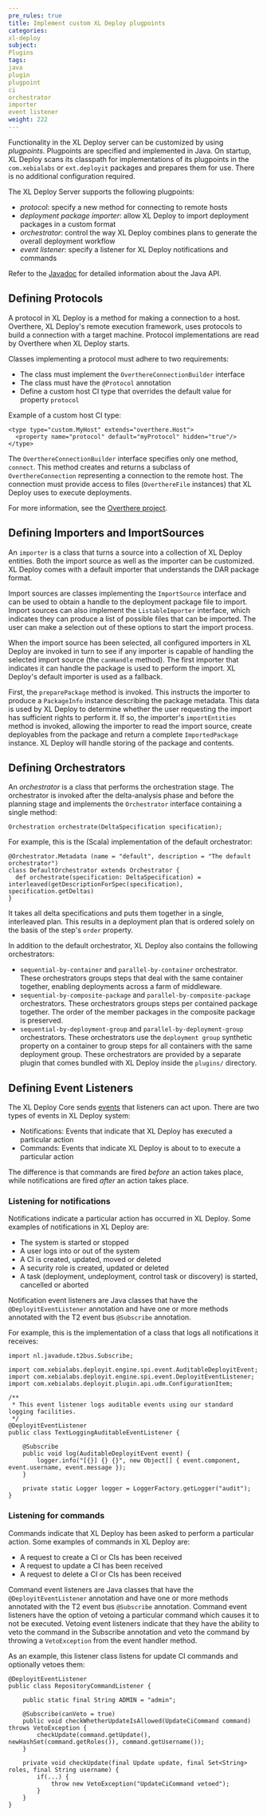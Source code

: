 ```yaml
---
pre_rules: true
title: Implement custom XL Deploy plugpoints
categories:
xl-deploy
subject:
Plugins
tags:
java
plugin
plugpoint
ci
orchestrator
importer
event listener
weight: 222
---
```


Functionality in the XL Deploy server can be customized by using _plugpoints_. Plugpoints are specified and implemented in Java. On startup, XL Deploy scans its classpath for implementations of its plugpoints in the `com.xebialabs` or `ext.deployit` packages and prepares them for use. There is no additional configuration required.

The XL Deploy Server supports the following plugpoints:

* _protocol_: specify a new method for connecting to remote hosts
* _deployment package importer_: allow XL Deploy to import deployment packages in a custom format
* _orchestrator_: control the way XL Deploy combines plans to generate the overall deployment workflow
* _event listener_: specify a listener for XL Deploy notifications and commands

Refer to the [Javadoc](https://docs.xebialabs.com/xl-deploy/latest/javadoc/udm-plugin-api/) for detailed information about the Java API.

## Defining Protocols

A protocol in XL Deploy is a method for making a connection to a host. Overthere, XL Deploy's remote execution framework, uses protocols to build a connection with a target machine. Protocol implementations are read by Overthere when XL Deploy starts.

Classes implementing a protocol must adhere to two requirements:

* The class must implement the `OverthereConnectionBuilder` interface
* The class must have the `@Protocol` annotation
* Define a custom host CI type that overrides the default value for property `protocol`

Example of a custom host CI type:

    <type type="custom.MyHost" extends="overthere.Host">
      <property name="protocol" default="myProtocol" hidden="true"/>
    </type>


The `OverthereConnectionBuilder` interface specifies only one method, `connect`. This method creates and returns a subclass of `OverthereConnection` representing a connection to the remote host. The connection must provide access to files (`OverthereFile` instances) that XL Deploy uses to execute deployments.

For more information, see the [Overthere project](http://github.com/xebialabs/overthere).

## Defining Importers and ImportSources

An `importer` is a class that turns a source into a collection of XL Deploy entities. Both the import source as well as the importer can be customized. XL Deploy comes with a default importer that understands the DAR package format.

Import sources are classes implementing the `ImportSource` interface and can be used to obtain a handle to the deployment package file to import. Import sources can also implement the `ListableImporter` interface, which indicates they can produce a list of possible files that can be imported. The user can make a selection out of these options to start the import process.

When the import source has been selected, all configured importers in XL Deploy are invoked in turn to see if any importer is capable of handling the selected import source (the `canHandle` method). The first importer that indicates it can handle the package is used to perform the import. XL Deploy's default importer is used as a fallback.

First, the `preparePackage` method is invoked. This instructs the importer to produce a `PackageInfo` instance describing the package metadata. This data is used by XL Deploy to determine whether the user requesting the import has sufficient rights to perform it. If so, the importer's `importEntities` method is invoked, allowing the importer to read the import source, create deployables from the package and return a complete `ImportedPackage` instance. XL Deploy will handle storing of the package and contents.

## Defining Orchestrators

An _orchestrator_ is a class that performs the orchestration stage. The orchestrator is invoked after the delta-analysis phase and before the planning stage and implements the `Orchestrator` interface containing a single method:

    Orchestration orchestrate(DeltaSpecification specification);

For example, this is the (Scala) implementation of the default orchestrator:

    @Orchestrator.Metadata (name = "default", description = "The default orchestrator")
    class DefaultOrchestrator extends Orchestrator {
      def orchestrate(specification: DeltaSpecification) = interleaved(getDescriptionForSpec(specification), specification.getDeltas)
    }

It takes all delta specifications and puts them together in a single, interleaved plan. This results in a deployment plan that is ordered solely on the basis of the step's `order` property.

In addition to the default orchestrator, XL Deploy also contains the following orchestrators:

* `sequential-by-container` and `parallel-by-container` orchestrator. These orchestrators groups steps that deal with the same container together, enabling deployments across a farm of middleware.
* `sequential-by-composite-package` and `parallel-by-composite-package` orchestrators. These orchestrators groups steps per contained package together. The order of the member packages in the composite package is preserved.
* `sequential-by-deployment-group` and `parallel-by-deployment-group` orchestrators. These orchestrators use the `deployment group` synthetic property on a container to group steps for all containers with the same deployment group. These orchestrators are provided by a separate plugin that comes bundled with XL Deploy inside the `plugins/` directory.

## Defining Event Listeners

The XL Deploy Core sends [events](/xl-deploy/latest/javadoc/engine-spi/index.html) that listeners can act upon. There are two types of events in XL Deploy system:

* Notifications: Events that indicate that XL Deploy has executed a particular action
* Commands: Events that indicate XL Deploy is about to to execute a particular action

The difference is that commands are fired *before* an action takes place, while notifications are fired *after* an action takes place.

### Listening for notifications

Notifications indicate a particular action has occurred in XL Deploy. Some examples of notifications in XL Deploy are:

* The system is started or stopped
* A user logs into or out of the system
* A CI is created, updated, moved or deleted
* A security role is created, updated or deleted
* A task (deployment, undeployment, control task or discovery) is started, cancelled or aborted

Notification event listeners are Java classes that have the `@DeployitEventListener` annotation and have one or more methods annotated with the T2 event bus `@Subscribe` annotation.

For example, this is the implementation of a class that logs all notifications it receives:

    import nl.javadude.t2bus.Subscribe;

    import com.xebialabs.deployit.engine.spi.event.AuditableDeployitEvent;
    import com.xebialabs.deployit.engine.spi.event.DeployitEventListener;
    import com.xebialabs.deployit.plugin.api.udm.ConfigurationItem;

    /**
     * This event listener logs auditable events using our standard logging facilities.
     */
    @DeployitEventListener
    public class TextLoggingAuditableEventListener {

        @Subscribe
        public void log(AuditableDeployitEvent event) {
            logger.info("[{}] {} {}", new Object[] { event.component, event.username, event.message });
        }

        private static Logger logger = LoggerFactory.getLogger("audit");
    }

### Listening for commands

Commands indicate that XL Deploy has been asked to perform a particular action. Some examples of commands in XL Deploy are:

* A request to create a CI or CIs has been received
* A request to update a CI has been received
* A request to delete a CI or CIs has been received

Command event listeners are Java classes that have the `@DeployitEventListener` annotation and have one or more methods annotated with the T2 event bus `@Subscribe` annotation. Command event listeners have the option of vetoing a particular command which causes it to not be executed. Vetoing event listeners indicate that they have the ability to veto the command in the Subscribe annotation and veto the command by throwing a `VetoException`  from the event handler method.

As an example, this listener class listens for update CI commands and optionally vetoes them:

    @DeployitEventListener
    public class RepositoryCommandListener {

        public static final String ADMIN = "admin";

        @Subscribe(canVeto = true)
        public void checkWhetherUpdateIsAllowed(UpdateCiCommand command) throws VetoException {
            checkUpdate(command.getUpdate(), newHashSet(command.getRoles()), command.getUsername());
        }

        private void checkUpdate(final Update update, final Set<String> roles, final String username) {
            if(...) {
                throw new VetoException("UpdateCiCommand vetoed");
            }
        }
    }
